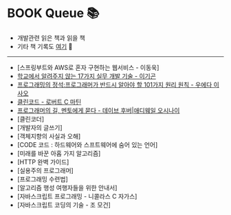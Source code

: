 # BOOK Queue &#128218;
- 개발관련 읽은 책과 읽을 책
- 기타 책 기록도 [여기](https://blog.naver.com/sorbus92)		&#128214;

***
- [스프링부트와 AWS로 혼자 구현하는 웹서비스 - 이동욱]
- [학교에서 알려주지 않는 17가지 실무 개발 기술 - 이기곤](https://blog.naver.com/sorbus92/222067133421)
- [프로그래밍의 정석:프로그래머가 반드시 알아야 할 101가지 원리 원칙 - 우에다 이사오](https://blog.naver.com/sorbus92/222063279884)
- [클린코드 - 로버트 C 마틴](https://blog.naver.com/sorbus92/222040484505)
- [프로그래머의 길, 멘토에게 묻다 - 데이브 후버|애디웨일 오시나이](https://blog.naver.com/sorbus92/222035488106)
- [클린코더]
- [개발자의 글쓰기]
- [객체지향의 사실과 오해]
- [CODE 코드 : 하드웨어와 스프트웨어에 숨어 있는 언어]
- [미래를 바꾼 아홉 가지 알고리즘]
- [HTTP 완벽 가이드]
- [실용주의 프로그래머]
- [프로그래밍 수련법]
- [알고리즘 행성 여행자들을 위한 안내서]
- [자바스크립트 프로그래밍 - 니콜라스 C 자가스]
- [자바스크립트 코딩의 기술 - 조 모건]